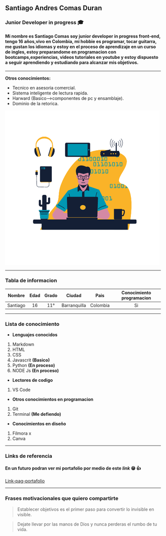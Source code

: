 ## Santiago Andres Comas Duran

### Junior Developer in progress :mortar_board:




#### Mi nombre es **Santiago Comas** soy junior developer in progress **front-end**, tengo 16 años,vivo en Colombia, mi hobbie es programar, tocar guitarra, me gustan los idiomas y estoy en el proceso de aprendizaje en un curso de ingles, estoy preparandome en programacion con bootcamps,experiencias, videos tutoriales en youtube y estoy dispuesto a seguir aprendiendo y estudiando para alcanzar mis objetivos.

***

  **Otros conocimientos:**

  

*  Tecnico en asesoria comercial.
*  Sistema inteligente de lectura rapida.
* Harward (Basico-->componentes de pc y ensamblaje).
* Dominio de la retorica.

![Img-developer](ImgRemov.png)

--------------------------------------------------------------------------------------------------------------

### Tabla de informacion

| Nombre | Edad | Grado | Ciudad | Pais | Conocimiento programacion |
|:--------:|:------:|:-------:|:--------:|:------:|:---------------------------:|
|Santiago| 16   | 11°   | Barranquilla | Colombia | Si |

--------------------------------------------------------------------------------------------------------------

### Lista de conocimiento


* **Lenguajes conocidos** 

1. Markdown
1. HTML
1. CSS
1. Javascrit  **(Basico)**
1. Python **(En proceso)**
1. NODE Js **(En proceso)**

* **Lectores de codigo**
1. VS Code

* **Otros conocimientos en programacion**
1. Git
1. Terminal **(Me defiendo)**


* **Conocimientos en diseño**
1. Filmora x
1. Canva

----------------------------------------------------------------------------------------------------------------------------------------------


### Links de referencia

#### En un futuro podran ver mi **portafolio** por medio de este ***link*** :grin: :+1:

[Link-pag-portafolio](https://youtube.com/ "Youtube-->por el momento")


----------------------------------------------------------------------------------------------------------------------------------------------

### Frases motivacionales que quiero compartirte

>Establecer objetivos es el primer paso para convertir lo invisible en visible.

>Dejate llevar por las manos de Dios y nunca perderas el rumbo de tu vida.




  